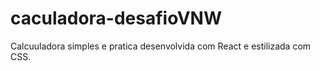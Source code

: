 # caculadora-desafioVNW
Calcuuladora simples e pratica desenvolvida com React e estilizada com CSS.
